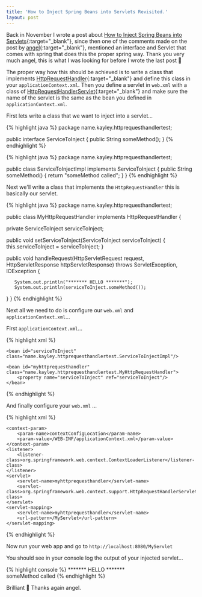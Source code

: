 ```yaml
---
title: 'How to Inject Spring Beans into Servlets Revisited.'
layout: post
---
```


Back in November I wrote a post about [How to Inject Spring Beans into Servlets](/2007/11/20/deprecated-how-to-inject-spring-beans-into-servlets/){:target="_blank"}, since then one of the comments made on the post by [angel](http://www.blogger.com/profile/09435493279526225197){:target="_blank"}, mentioned an interface and Servlet that comes with spring that does this the proper spring way. Thank you very much angel, this is what I was looking for before I wrote the last post 🙂

The proper way how this should be achieved is to write a class that implements [HttpRequestHandler](http://static.springframework.org/spring/docs/2.5.x/api/org/springframework/web/HttpRequestHandler.html){:target="_blank"} and define this class in your `applicationContext.xml`. Then you define a servlet in `web.xml` with a class of [HttpRequestHandlerServlet](http://static.springframework.org/spring/docs/2.5.x/api/org/springframework/web/context/support/HttpRequestHandlerServlet.html){:target="_blank"} and make sure the name of the servlet is the same as the bean you defined in `applicationContext.xml`.

First lets write a class that we want to inject into a servlet…

{% highlight java %}
package name.kayley.httprequesthandlertest;

public interface ServiceToInject {
  public String someMethod();
}
{% endhighlight %}

{% highlight java %}
package name.kayley.httprequesthandlertest;

public class ServiceToInjectImpl implements ServiceToInject {
  public String someMethod() {
      return "someMethod called";
  }
}
{% endhighlight %}

Next we'll write a class that implements the `HttpRequestHandler` this is basically our servlet.

{% highlight java %}
package name.kayley.httprequesthandlertest;

public class MyHttpRequestHandler implements HttpRequestHandler {

   private ServiceToInject serviceToInject;

   public void setServiceToInject(ServiceToInject serviceToInject) {
       this.serviceToInject = serviceToInject;
   }

   public void handleRequest(HttpServletRequest request, HttpServletResponse httpServletResponse) throws ServletException, IOException {

       System.out.println("******* HELLO *******");
       System.out.println(serviceToInject.someMethod());
   }
}
{% endhighlight %}

Next all we need to do is configure our `web.xml` and `applicationContext.xml`…

First `applicationContext.xml`…

{% highlight xml %}
<xml version="1.0" encoding="UTF-8">
<beans xmlns="http://www.springframework.org/schema/beans"
       xmlns:xsi="http://www.w3.org/2001/XMLSchema-instance"
       xsi:schemaLocation="http://www.springframework.org/schema/beans http://www.springframework.org/schema/beans/spring-beans-2.0.xsd">

    <bean id="serviceToInject" class="name.kayley.httprequesthandlertest.ServiceToInjectImpl"/>

    <bean id="myhttprequesthandler" class="name.kayley.httprequesthandlertest.MyHttpRequestHandler">
        <property name="serviceToInject" ref="serviceToInject"/>
    </bean>

</beans>
{% endhighlight %}

And finally configure your `web.xml` …

{% highlight xml %}
<?xml version="1.0" encoding="UTF-8"?>
<web-app xmlns="http://java.sun.com/xml/ns/javaee"
           xmlns:xsi="http://www.w3.org/2001/XMLSchema-instance"
           xsi:schemaLocation="http://java.sun.com/xml/ns/javaee
    http://java.sun.com/xml/ns/javaee/web-app_2_5.xsd"
           version="2.5">

    <context-param>
        <param-name>contextConfigLocation</param-name>
        <param-value>/WEB-INF/applicationContext.xml</param-value>
    </context-param>
    <listener>
        <listener-class>org.springframework.web.context.ContextLoaderListener</listener-class>
    </listener>
    <servlet>
        <servlet-name>myhttprequesthandler</servlet-name>
        <servlet-class>org.springframework.web.context.support.HttpRequestHandlerServlet</servlet-class>
    </servlet>
    <servlet-mapping>
        <servlet-name>myhttprequesthandler</servlet-name>
        <url-pattern>/MyServlet</url-pattern>
    </servlet-mapping>
</web-app>
{% endhighlight %}

Now run your web app and go to `http://localhost:8080/MyServlet`

You should see in your console log the output of your injected servlet…

{% highlight console %}
\*\*\*\*\*\*\* HELLO \*\*\*\*\*\*\*  
someMethod called
{% endhighlight %}

Brilliant 🙂 Thanks again angel.
